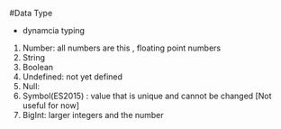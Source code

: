 #Data Type
* dynamcia typing
1. Number: all numbers are this , floating point numbers
2. String
3. Boolean
4. Undefined: not yet defined
5. Null: 
6. Symbol(ES2015) : value that is unique and cannot be changed [Not useful for now]
7. BigInt: larger integers and the number